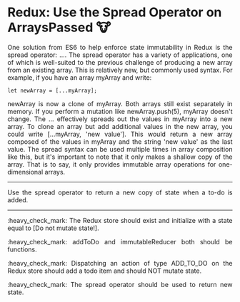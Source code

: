 # Redux: Use the Spread Operator on ArraysPassed :cow:
<p align="justify">
One solution from ES6 to help enforce state immutability in Redux is the spread operator: .... The spread operator has a variety of applications, one of which is well-suited to the previous challenge of producing a new array from an existing array. This is relatively new, but commonly used syntax. For example, if you have an array myArray and write:

</P>

```
let newArray = [...myArray];
```

<p align="justify">
newArray is now a clone of myArray. Both arrays still exist separately in memory. If you perform a mutation like newArray.push(5), myArray doesn't change. The ... effectively spreads out the values in myArray into a new array. To clone an array but add additional values in the new array, you could write [...myArray, 'new value']. This would return a new array composed of the values in myArray and the string 'new value' as the last value. The spread syntax can be used multiple times in array composition like this, but it's important to note that it only makes a shallow copy of the array. That is to say, it only provides immutable array operations for one-dimensional arrays.
</P>

---

<p align="justify">
Use the spread operator to return a new copy of state when a to-do is added.
</P>

---

<p align="justify">
:heavy_check_mark: 
The Redux store should exist and initialize with a state equal to [Do not mutate state!].
</p>
<p align="justify">
:heavy_check_mark: 
addToDo and immutableReducer both should be functions.
</p>
<p align="justify">
:heavy_check_mark: 
Dispatching an action of type ADD_TO_DO on the Redux store should add a todo item and should NOT mutate state.
</p>
<p align="justify">
:heavy_check_mark: 
The spread operator should be used to return new state.
</p>
